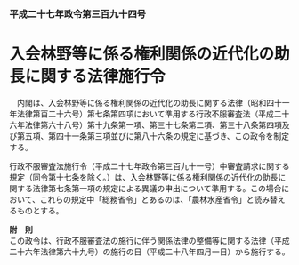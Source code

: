 ### 平成二十七年政令第三百九十四号  
# 入会林野等に係る権利関係の近代化の助長に関する法律施行令  
　内閣は、入会林野等に係る権利関係の近代化の助長に関する法律（昭和四十一年法律第百二十六号）第七条第四項において準用する行政不服審査法（平成二十六年法律第六十八号）第十九条第一項、第三十七条第二項、第三十八条第四項及び第五項、第四十一条第三項並びに第八十六条の規定に基づき、この政令を制定する。  
  
行政不服審査法施行令（平成二十七年政令第三百九十一号）中審査請求に関する規定（同令第十七条を除く。）は、入会林野等に係る権利関係の近代化の助長に関する法律第七条第一項の規定による異議の申出について準用する。この場合において、これらの規定中「総務省令」とあるのは、「農林水産省令」と読み替えるものとする。  
  
**附　則**  
この政令は、行政不服審査法の施行に伴う関係法律の整備等に関する法律（平成二十六年法律第六十九号）の施行の日（平成二十八年四月一日）から施行する。  
  
